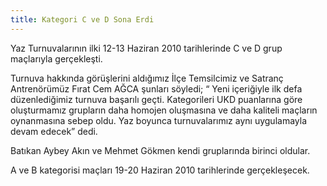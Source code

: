 ```yaml
---
title: Kategori C ve D Sona Erdi
---
```

Yaz Turnuvalarının ilki 12-13 Haziran 2010 tarihlerinde C ve D grup maçlarıyla gerçekleşti.

Turnuva hakkında görüşlerini aldığımız İlçe Temsilcimiz ve Satranç Antrenörümüz Fırat Cem AĞCA şunları söyledi; “ Yeni içeriğiyle ilk defa düzenlediğimiz turnuva başarılı geçti. Kategorileri UKD puanlarına göre oluşturmamız grupların daha homojen oluşmasına ve daha kaliteli maçların oynanmasına sebep oldu. Yaz boyunca turnuvalarımız aynı uygulamayla devam edecek” dedi.

Batıkan Aybey Akın ve Mehmet Gökmen kendi gruplarında birinci oldular.

A ve B kategorisi maçları 19-20 Haziran 2010 tarihlerinde gerçekleşecek.
